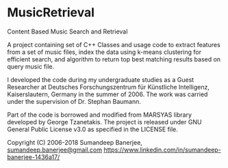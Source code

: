 # MusicRetrieval
Content Based Music Search and Retrieval

A project containing set of C++ Classes and usage code to extract features from a set of music files, index the data using k-means clustering for efficient search, and algorithm to return top best matching results based on query music file.

I developed the code during my undergraduate studies as a Guest Researcher at Deutsches Forschungszentrum für Künstliche
Intelligenz, Kaiserslautern, Germany in the summer of 2006. The work was carried under the supervision of Dr. Stephan Baumann.

Part of the code is borrowed and modified from MARSYAS library developed by George Tzanetakis. The project is released under GNU General Public License v3.0 as specified in the LICENSE file.

Copyright (C) 2006-2018 Sumandeep Banerjee, sumandeep.banerjee@gmail.com
https://www.linkedin.com/in/sumandeep-banerjee-1436a17/
